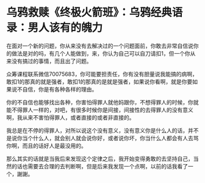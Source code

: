 # 乌鸦救赎《终极火箭班》：乌鸦经典语录：男人该有的魄力

在面对一个新的问题，你从来没有去解决过的一个问题面前，你敢去非常自信说你的做法是对的吗，有几个人能做到，来，你认为自己可以自刀请扣1，但一个你从来没有搞过的事情，而且出了问题。

众筹课程联系微信70075683，你可能要担责任，你有没有胆量说我能搞的病啊，敢扣1的那真的就是强者，敢扣1的那真的是就是强者，如果说你看啊，就是你要如果说不自信，你是有各种各样的理由。

你的不自信也能够找出各种，你害怕得罪人就他妈跟你，不想得罪人的时候，你就能不得罪人一样的，对吧，有很多时候你是间接，间接性的去得罪人的没有意义啊，我从来不害怕得罪人，或者直接的或者非直接的。

我总是在不停的得罪人，对所以说这个没有意义，没有意义你是什么人的话，并不是说你当个什么人，就会别人就会说你好，或者说你坏，你当什么人都会有人去骂你啊，而且的话好人是最没用的。

那么其实的话就是当我后来发现这个定律之后，我开始变得勇敢的去坚持自己，当然的话也需要去合理的去判断啊，但是后来我发现一个点啊，以前的话我看了一个，謝謝。

